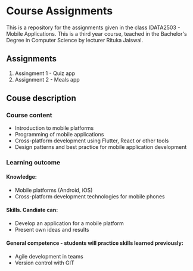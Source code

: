 # Course Assignments
This is a repository for the assignments given in the class IDATA2503 - Mobile Applications. This is a third year course, teached in the Bachelor's Degree in Computer Science by lecturer Rituka Jaiswal.

## Assignments
1. Assingment 1 - Quiz app
2. Assignment 2 - Meals app

## Couse description

### Course content
* Introduction to mobile platforms
* Programming of mobile applications
* Cross-platform development using Flutter, React or other tools
* Design patterns and best practice for mobile application development

### Learning outcome

#### Knowledge:
* Mobile platforms (Android, iOS)
* Cross-platform development technologies for mobile phones

#### Skills. Candiate can:
* Develop an application for a mobile platform
* Present own ideas and results

#### General competence - students will practice skills learned previously:
* Agile development in teams
* Version control with GIT
